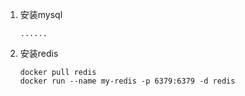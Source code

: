 1. 安装mysql

   ```
   ......
   ```

2. 安装redis

   ```
   docker pull redis
   docker run --name my-redis -p 6379:6379 -d redis
   ```

   